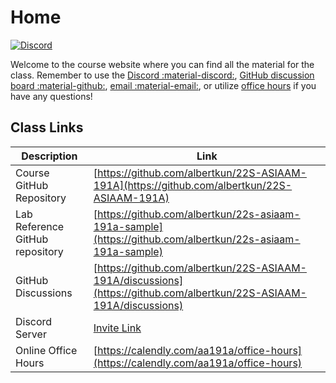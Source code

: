# Home

[![Discord](https://img.shields.io/discord/951997086465921025?label=&logo=discord&logoColor=ffffff&color=7389D8&labelColor=6A7EC2)](https://discord.gg/BpWSHYNsZA)

Welcome to the course website where you can find all the material for the class. Remember to use the [Discord :material-discord:](https://discord.gg/BpWSHYNsZA), [GitHub discussion board :material-github:](https://github.com/albertkun/22S-ASIAAM-191A/discussions/), [email :material-email:](mailto:albertkun@oarc.ucla.edu), or utilize [office hours](https://albertkun.github.io/22S-ASIAAM-191A/syllabus/#office-hours) if you have any questions!

## Class Links

Description|Link
--|--
Course GitHub Repository|[https://github.com/albertkun/22S-ASIAAM-191A](https://github.com/albertkun/22S-ASIAAM-191A)
Lab Reference GitHub repository|[https://github.com/albertkun/22s-asiaam-191a-sample](https://github.com/albertkun/22s-asiaam-191a-sample)
GitHub Discussions|[https://github.com/albertkun/22S-ASIAAM-191A/discussions](https://github.com/albertkun/22S-ASIAAM-191A/discussions)
Discord Server|[Invite Link](https://discord.gg/BpWSHYNsZA)
Online Office Hours|[https://calendly.com/aa191a/office-hours](https://calendly.com/aa191a/office-hours)
